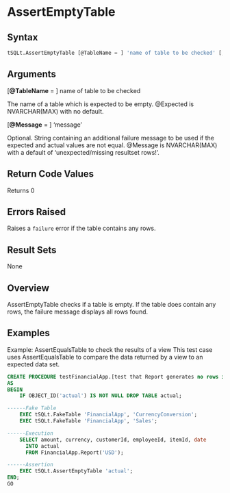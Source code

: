# AssertEmptyTable

## Syntax

``` sql
tSQLt.AssertEmptyTable [@TableName = ] 'name of table to be checked' [, [@Message = ] 'message' ]
```

## Arguments

[**@TableName** = ] name of table to be checked

The name of a table which is expected to be empty. @Expected is NVARCHAR(MAX) with no default.

[**@Message** = ] ‘message’

Optional. String containing an additional failure message to be used if the expected and actual values are not equal. @Message is NVARCHAR(MAX) with a default of ‘unexpected/missing resultset rows!’.

## Return Code Values

Returns 0

## Errors Raised

Raises a `failure` error if the table contains any rows.

## Result Sets
None

## Overview

AssertEmptyTable checks if a table is empty. If the table does contain any rows, the failure message displays all rows found.

## Examples

Example: AssertEqualsTable to check the results of a view
This test case uses AssertEqualsTable to compare the data returned by a view to an expected data set.

``` sql
CREATE PROCEDURE testFinancialApp.[test that Report generates no rows if base tables are empty]
AS
BEGIN
    IF OBJECT_ID('actual') IS NOT NULL DROP TABLE actual;

------Fake Table
    EXEC tSQLt.FakeTable 'FinancialApp', 'CurrencyConversion';
    EXEC tSQLt.FakeTable 'FinancialApp', 'Sales';

------Execution
    SELECT amount, currency, customerId, employeeId, itemId, date
      INTO actual
      FROM FinancialApp.Report('USD');

------Assertion
    EXEC tSQLt.AssertEmptyTable 'actual';
END;
GO
```
